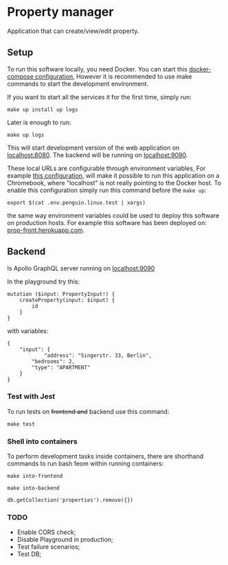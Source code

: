 # Property manager

Application that can create/view/edit property.

## Setup

To run this software locally, you need Docker.
You can start this [docker-compose configuration](./docker-compose.yml),
However it is recommended to use make commands to start the development environment.
 
If you want to start all the services it for the first time,
simply run:

    make up install up logs

Later is enough to run:

    make up logs

This will start development version of the web application on
[localhost:8080](http://localhost:8080).
The backend will be running on [localhost:9090](http://localhost:9090).

These local URLs are configurable through environment variables,
For example [this configuration](./env.penguin.linux.test), 
will make it possible to run this application on a Chromebook,
where "localhost" is not really pointing to the Docker host.
To enable this configuration simply run this command before the `make up`:

    export $(cat .env.penguin.linux.test | xargs)

the same way environment variables could be used to deploy this software
on production hosts. For example this software has been deployed on:
[prop-front.herokuapp.com](https://prop-front.herokuapp.com).

## Backend

Is Apollo GraphQL server running on [localhost:9090](http://localhost:9090)

In the playground try this:

    mutation ($input: PropertyInput!) {
        createProperty(input: $input) {
            id
        }
    }

with variables:

    {
        "input": { 
                "address": "Singerstr. 33, Berlin",
            "bedrooms": 2,
            "type": "APARTMENT"
        }
    }

### Test with Jest

To run tests on ~~frontend and~~ backend use this command:

    make test

### Shell into containers

To perform development tasks inside containers,
there are shorthand commands to run bash feom within running containers:

    make into-frontend

    make into-backend

    db.getCollection('properties').remove({})

### TODO

- Enable CORS check;
- Disable Playground in production;
- Test failure scenarios;
- Test DB;
